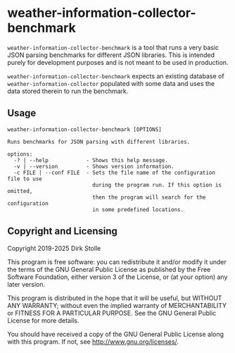 # weather-information-collector-benchmark

`weather-information-collector-benchmark` is a tool that runs a very basic JSON
parsing benchmarks for different JSON libraries. This is intended purely for
development purposes and is not meant to be used in production.

`weather-information-collector-benchmark` expects an existing database of
`weather-information-collector` populated with some data and uses the data
stored therein to run the benchmark.

## Usage

```
weather-information-collector-benchmark [OPTIONS]

Runs benchmarks for JSON parsing with different libraries.

options:
  -? | --help            - Shows this help message.
  -v | --version         - Shows version information.
  -c FILE | --conf FILE  - Sets the file name of the configuration file to use
                           during the program run. If this option is omitted,
                           then the program will search for the configuration
                           in some predefined locations.
```

## Copyright and Licensing

Copyright 2019-2025  Dirk Stolle

This program is free software: you can redistribute it and/or modify
it under the terms of the GNU General Public License as published by
the Free Software Foundation, either version 3 of the License, or
(at your option) any later version.

This program is distributed in the hope that it will be useful,
but WITHOUT ANY WARRANTY; without even the implied warranty of
MERCHANTABILITY or FITNESS FOR A PARTICULAR PURPOSE.  See the
GNU General Public License for more details.

You should have received a copy of the GNU General Public License
along with this program.  If not, see <http://www.gnu.org/licenses/>.
